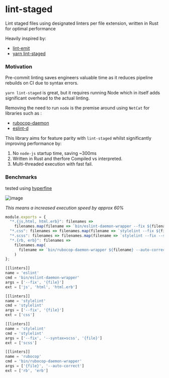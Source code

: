# lint-staged

Lint staged files using designated linters per file extension, written in Rust for optimal performance

Heavily inspired by:

- [lint-emit](https://github.com/ragone/lint-emit)
- [yarn lint-staged](https://github.com/okonet/lint-staged)


### Motivation

Pre-commit linting saves engineers valuable time as it reduces pipeline rebuilds on CI due to syntax errors.

`yarn lint-staged` is great, but it requires running Node which in itself adds significant overhead to the actual linting.

Removing the need to run `node` is the premise around using `NetCat` for libraries such as :

- [rubocop-daemon](https://github.com/fohte/rubocop-daemon#more-speed)
- [eslint-d](https://github.com/mantoni/eslint_d.js#moar-speed)

This library aims for feature parity with `lint-staged` whilst significantly improving performance by:

1. No `node-js` startup time, saving ~300ms
2. Written in Rust and therfore Compiled vs interpreted.
3. Multi-threaded execution with fast fail.

### Benchmarks

tested using [hyperfine](https://github.com/sharkdp/hyperfine)

![image](https://github.com/alexanderjeurissen/lint-staged/blob/main/public/assets/screenshots/benchmark.png)

*This means a increased execution speed by approx 60%*

```js name=lint-staged.config.js
module.exports = {
  "*.{js,html, html.erb}": filenames =>
    filenames.map(filename => `bin/eslint-daemon-wrapper --fix ${filename}`),
  "*.css": filenames => filenames.map(filename => `stylelint --fix ${filename}`),
  "*.scss": filenames => filenames.map(filename => `stylelint --fix --syntax=scss ${filename}`),
  "*.{rb, erb}": filenames =>
    filenames.map(
      filename => `bin/rubocop-daemon-wrapper ${filename} --auto-correct`
    )
};
```

```js name=lint-staged.config.toml
[[linters]]
name = 'eslint'
cmd = 'bin/eslint-daemon-wrapper'
args = ['--fix', '{file}']
ext = ['js', 'html', 'html.erb']

[[linters]]
name = 'stylelint'
cmd = 'stylelint'
args = ['--fix', '{file}']
ext = ['css']

[[linters]]
name = 'stylelint'
cmd = 'stylelint'
args = ['--fix', '--syntax=scss', '{file}']
ext = ['scss']

[[linters]]
name = 'rubocop'
cmd = 'bin/rubocop-daemon-wrapper'
args = ['{file}', '--auto-correct']
ext = ['rb', 'erb']
```



